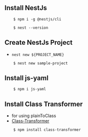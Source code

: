 ## Install NestJs
```shell
    $ npm i -g @nestjs/cli
    
    $ nest --version
```

## Create NestJs Project
- `nest new ${PROJECT_NAME}`
```shell
    $ nest new sample-project
```

## Install js-yaml
```shell
    $ npm i js-yaml
```


## Install Class Transformer
* for using plainToClass
* [Class-Transformer](https://github.com/typestack/class-transformer)
```shell
    $ npm install class-transformer
```

